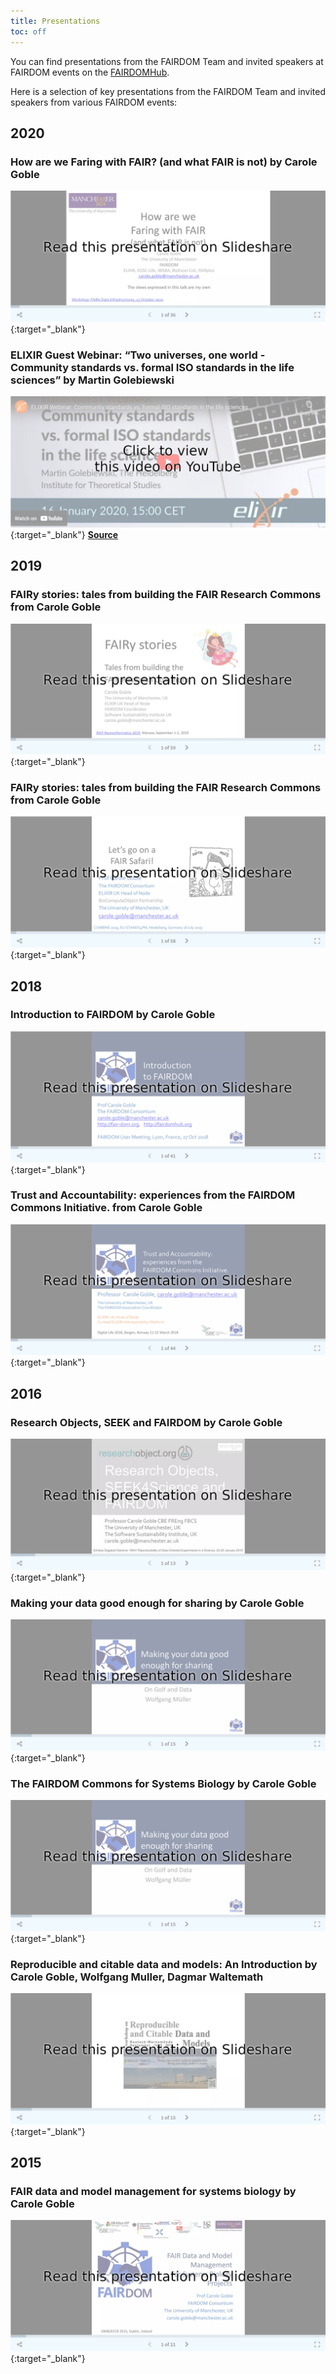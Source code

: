 ```yaml
---
title: Presentations
toc: off
---
```



You can find presentations from the FAIRDOM Team and invited speakers at FAIRDOM events on the [FAIRDOMHub](https://www.fairdomhub.org/projects/19/presentations).

Here is a selection of key presentations from the FAIRDOM Team and invited speakers from various FAIRDOM events:


## 2020 

### How are we Faring with FAIR? (and what FAIR is not) by Carole Goble

[![Slides on Slideshare](/images/presentations/HowAreWeFaring_1.png)](https://www.slideshare.net/carolegoble/how-are-we-faring-with-fair-and-what-fair-is-not){:target="_blank"}

### ELIXIR Guest Webinar: “Two universes, one world - Community standards vs. formal ISO standards in the life sciences” by Martin Golebiewski

[![Watch on Youtube: Two universes, one world](/images/presentations/CommunityStandardsVs_YT_2.png)](https://www.youtube.com/watch?v=5Md6McKt64g){:target="_blank"}
<i class="fas fa-link me-2"></i>**[Source](https://elixir-europe.org/events/elixir-guest-webinar-two-universes-one-world-community-standards-vs-formal-iso-standards-life)**


## 2019

### FAIRy stories: tales from building the FAIR Research Commons from Carole Goble

[![Slides on Slideshare](/images/presentations/FAIRy_Stories_3.png)](https://www.slideshare.net/carolegoble/fairy-stories-tales-from-building-the-fair-research-commons){:target="_blank"}

### FAIRy stories: tales from building the FAIR Research Commons from Carole Goble

[![Slides on Slideshare](/images/presentations/LetsGoFairSafari_4.png)](https://www.slideshare.net/carolegoble/lets-go-on-a-fair-safari-157523008){:target="_blank"}


## 2018 

### Introduction to FAIRDOM by Carole Goble

[![Slides on Slideshare](/images/presentations/IntroductionToFAIRDOM_5.png)](https://www.slideshare.net/carolegoble/introduction-to-fairdom){:target="_blank"}

### Trust and Accountability: experiences from the FAIRDOM Commons Initiative. from Carole Goble

[![Slides on Slideshare](/images/presentations/TrustAndAccountability_6.png)](https://www.slideshare.net/carolegoble/trust-and-accountability-experiences-from-the-fairdom-commons-initiative){:target="_blank"}


## 2016

### Research Objects, SEEK and FAIRDOM by Carole Goble
[![Slides on Slideshare](/images/presentations/ResearchObjects_7.png)](https://www.slideshare.net/carolegoble/research-objects-seek-and-fairdom){:target="_blank"}

### Making your data good enough for sharing by Carole Goble
[![Slides on Slideshare](/images/presentations/MakingYourData_8.png)](https://www.slideshare.net/FAIRDOM/making-your-data-good-enough-for-sharing){:target="_blank"}

### The FAIRDOM Commons for Systems Biology by Carole Goble
[![Slides on Slideshare](/images/presentations/TheFAIRDOMCommons_9.png)](https://www.slideshare.net/FAIRDOM/the-fairdom-commons-for-systems-biology){:target="_blank"}

### Reproducible and citable data and models: An Introduction by Carole Goble, Wolfgang Muller, Dagmar Waltemath
[![Slides on Slideshare](/images/presentations/ReproducibleAndCitableData_10.png)](https://www.slideshare.net/FAIRDOM/reproducible-and-citable-data-and-models-an-introduction){:target="_blank"}

## 2015

### FAIR data and model management for systems biology by Carole Goble
[![Slides on Slideshare](/images/presentations/FAIRDataAndModelMngt_11.png)](https://www.slideshare.net/FAIRDOM/fair-data-and-model-management-for-systems-biology){:target="_blank"}
